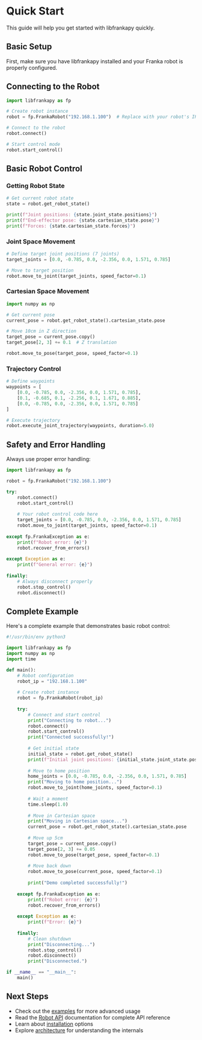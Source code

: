# Quick Start

This guide will help you get started with libfrankapy quickly.

## Basic Setup

First, make sure you have libfrankapy installed and your Franka robot is properly configured.

## Connecting to the Robot

```python
import libfrankapy as fp

# Create robot instance
robot = fp.FrankaRobot("192.168.1.100")  # Replace with your robot's IP

# Connect to the robot
robot.connect()

# Start control mode
robot.start_control()
```

## Basic Robot Control

### Getting Robot State

```python
# Get current robot state
state = robot.get_robot_state()

print(f"Joint positions: {state.joint_state.positions}")
print(f"End-effector pose: {state.cartesian_state.pose}")
print(f"Forces: {state.cartesian_state.forces}")
```

### Joint Space Movement

```python
# Define target joint positions (7 joints)
target_joints = [0.0, -0.785, 0.0, -2.356, 0.0, 1.571, 0.785]

# Move to target position
robot.move_to_joint(target_joints, speed_factor=0.1)
```

### Cartesian Space Movement

```python
import numpy as np

# Get current pose
current_pose = robot.get_robot_state().cartesian_state.pose

# Move 10cm in Z direction
target_pose = current_pose.copy()
target_pose[2, 3] += 0.1  # Z translation

robot.move_to_pose(target_pose, speed_factor=0.1)
```

### Trajectory Control

```python
# Define waypoints
waypoints = [
    [0.0, -0.785, 0.0, -2.356, 0.0, 1.571, 0.785],
    [0.1, -0.685, 0.1, -2.256, 0.1, 1.671, 0.885],
    [0.0, -0.785, 0.0, -2.356, 0.0, 1.571, 0.785]
]

# Execute trajectory
robot.execute_joint_trajectory(waypoints, duration=5.0)
```

## Safety and Error Handling

Always use proper error handling:

```python
import libfrankapy as fp

robot = fp.FrankaRobot("192.168.1.100")

try:
    robot.connect()
    robot.start_control()
    
    # Your robot control code here
    target_joints = [0.0, -0.785, 0.0, -2.356, 0.0, 1.571, 0.785]
    robot.move_to_joint(target_joints, speed_factor=0.1)
    
except fp.FrankaException as e:
    print(f"Robot error: {e}")
    robot.recover_from_errors()
    
except Exception as e:
    print(f"General error: {e}")
    
finally:
    # Always disconnect properly
    robot.stop_control()
    robot.disconnect()
```

## Complete Example

Here's a complete example that demonstrates basic robot control:

```python
#!/usr/bin/env python3

import libfrankapy as fp
import numpy as np
import time

def main():
    # Robot configuration
    robot_ip = "192.168.1.100"
    
    # Create robot instance
    robot = fp.FrankaRobot(robot_ip)
    
    try:
        # Connect and start control
        print("Connecting to robot...")
        robot.connect()
        robot.start_control()
        print("Connected successfully!")
        
        # Get initial state
        initial_state = robot.get_robot_state()
        print(f"Initial joint positions: {initial_state.joint_state.positions}")
        
        # Move to home position
        home_joints = [0.0, -0.785, 0.0, -2.356, 0.0, 1.571, 0.785]
        print("Moving to home position...")
        robot.move_to_joint(home_joints, speed_factor=0.1)
        
        # Wait a moment
        time.sleep(1.0)
        
        # Move in Cartesian space
        print("Moving in Cartesian space...")
        current_pose = robot.get_robot_state().cartesian_state.pose
        
        # Move up 5cm
        target_pose = current_pose.copy()
        target_pose[2, 3] += 0.05
        robot.move_to_pose(target_pose, speed_factor=0.1)
        
        # Move back down
        robot.move_to_pose(current_pose, speed_factor=0.1)
        
        print("Demo completed successfully!")
        
    except fp.FrankaException as e:
        print(f"Robot error: {e}")
        robot.recover_from_errors()
        
    except Exception as e:
        print(f"Error: {e}")
        
    finally:
        # Clean shutdown
        print("Disconnecting...")
        robot.stop_control()
        robot.disconnect()
        print("Disconnected.")

if __name__ == "__main__":
    main()
```

## Next Steps

- Check out the [examples](/examples) for more advanced usage
- Read the [Robot API](/api/robot) documentation for complete API reference
- Learn about [installation](/installation) options
- Explore [architecture](/development/architecture) for understanding the internals
